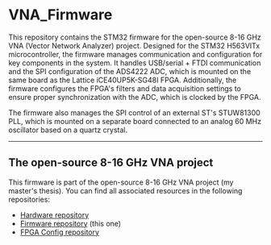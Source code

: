 # VNA_Firmware

This repository contains the STM32 firmware for the open-source 8-16 GHz VNA (Vector Network Analyzer) project. Designed for the STM32 H563VITx microcontroller, the firmware manages communication and configuration for key components in the system. It handles USB/serial + FTDI communication and the SPI configuration of the ADS4222 ADC, which is mounted on the same board as the Lattice iCE40UP5K-SG48I FPGA. Additionally, the firmware configures the FPGA's filters and data acquisition settings to ensure proper synchronization with the ADC, which is clocked by the FPGA.

The firmware also manages the SPI control of an external ST's STUW81300 PLL, which is mounted on a separate board connected to an analog 60 MHz oscillator based on a quartz crystal.

___

## The open-source 8-16 GHz VNA project  
This firmware is part of the open-source 8-16 GHz VNA project (my master's thesis). You can find all associated resources in the following repositories:
- [Hardware repository](https://github.com/MysteriousWolf/VNA_Hardware)
- [Firmware repository](https://github.com/MysteriousWolf/VNA_Firmware) (this one)
- [FPGA Config repository](https://github.com/MysteriousWolf/VNA_FPGA_DSP)
